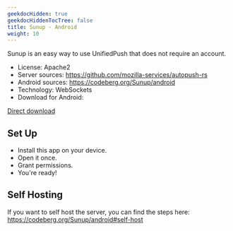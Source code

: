 ```yaml
---
geekdocHidden: true
geekdocHiddenTocTree: false
title: Sunup - Android
weight: 10
---
```


Sunup is an easy way to use UnifiedPush that does not require an account.

* License: Apache2
* Server sources: <https://github.com/mozilla-services/autopush-rs>
* Android sources: <https://codeberg.org/Sunup/android>
* Technology: WebSockets
* Download for Android:

[Direct download](https://codeberg.org/Sunup/android/releases)

## Set Up

* Install this app on your device.
* Open it once.
* Grant permissions.
* You're ready!

## Self Hosting

If you want to self host the server, you can find the steps here: <https://codeberg.org/Sunup/android#self-host>

